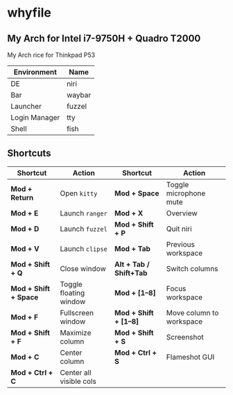 # whyfile
## My Arch for Intel i7-9750H + Quadro T2000
My Arch rice for Thinkpad P53

| Environment   | Name   |
|---------------|--------|
| DE            | niri   |
| Bar           | waybar |
| Launcher      | fuzzel |
| Login Manager | tty    |
| Shell         | fish   |

## Shortcuts

| Shortcut                | Action                    | Shortcut                  | Action                        |
|--------------------------|---------------------------|---------------------------|--------------------------------|
| **Mod + Return**         | Open `kitty`              | **Mod + Space**           | Toggle microphone mute        |
| **Mod + E**              | Launch `ranger`           | **Mod + X**               | Overview                      |
| **Mod + D**              | Launch `fuzzel`           | **Mod + Shift + P**       | Quit niri                     |
| **Mod + V**              | Launch `clipse`           | **Mod + Tab**             | Previous workspace            |
| **Mod + Shift + Q**      | Close window              | **Alt + Tab / Shift+Tab** | Switch columns                |
| **Mod + Shift + Space**  | Toggle floating window    | **Mod + [1–8]**           | Focus workspace               |
| **Mod + F**              | Fullscreen window         | **Mod + Shift + [1–8]**   | Move column to workspace      |
| **Mod + Shift + F**      | Maximize column           | **Mod + Shift + S**       | Screenshot                    |
| **Mod + C**              | Center column             | **Mod + Ctrl + S**        | Flameshot GUI                 |
| **Mod + Ctrl + C**       | Center all visible cols   |                           |                                |